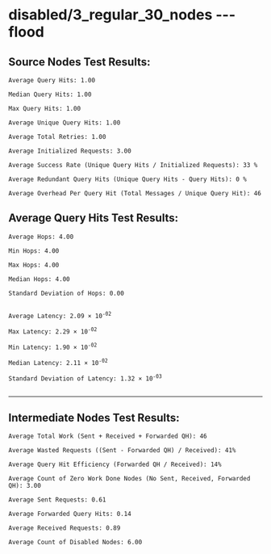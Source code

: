 # disabled/3_regular_30_nodes --- flood
## Source Nodes Test Results:
	Average Query Hits: 1.00

	Median Query Hits: 1.00

	Max Query Hits: 1.00

	Average Unique Query Hits: 1.00

	Average Total Retries: 1.00

	Average Initialized Requests: 3.00

	Average Success Rate (Unique Query Hits / Initialized Requests): 33 %

	Average Redundant Query Hits (Unique Query Hits - Query Hits): 0 %

	Average Overhead Per Query Hit (Total Messages / Unique Query Hit): 46



## Average Query Hits Test Results:
<pre><code>Average Hops: 4.00

Min Hops: 4.00

Max Hops: 4.00

Median Hops: 4.00

Standard Deviation of Hops: 0.00


Average Latency: 2.09 × 10<sup>-02</sup>

Max Latency: 2.29 × 10<sup>-02</sup>

Min Latency: 1.90 × 10<sup>-02</sup>

Median Latency: 2.11 × 10<sup>-02</sup>

Standard Deviation of Latency: 1.32 × 10<sup>-03</sup>

</code></pre>

---------------------------------------------
## Intermediate Nodes Test Results:

	Average Total Work (Sent + Received + Forwarded QH): 46

	Average Wasted Requests ((Sent - Forwarded QH) / Received): 41%

	Average Query Hit Efficiency (Forwarded QH / Received): 14%

	Average Count of Zero Work Done Nodes (No Sent, Received, Forwarded QH): 3.00

	Average Sent Requests: 0.61

	Average Forwarded Query Hits: 0.14

	Average Received Requests: 0.89

	Average Count of Disabled Nodes: 6.00

